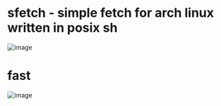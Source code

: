 # sfetch - simple fetch for arch linux written in posix sh
![image](https://github.com/cat1487/sfetch/assets/166303763/7d9f91ee-a235-44f9-82f6-fc119b5fb6db)
# fast
![image](https://github.com/cat1487/sfetch/assets/166303763/deb13ad2-016f-4ac2-bc7f-fdf4424ac603)
